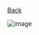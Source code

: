 [Back](https://github.com/springboot-oauth2-server-project/)

![image](https://github.com/springboot-oauth2-server-project/.github/assets/11941308/fb323b9e-392b-4718-8692-4b68bbb9d9a3)
